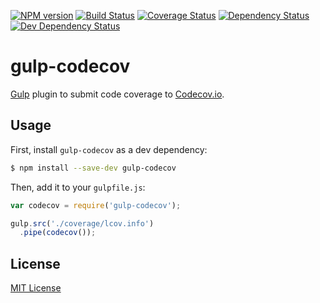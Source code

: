 [![NPM version][npm-image]][npm-url] [![Build Status][travis-image]][travis-url] [![Coverage Status][codecov-image]][codecov-url] [![Dependency Status][depstat-image]][depstat-url] [![Dev Dependency Status][devdepstat-image]][devdepstat-url]

# gulp-codecov

[Gulp](https://github.com/wearefractal/gulp) plugin to submit code coverage to [Codecov.io](http://codecov.io).

## Usage

First, install `gulp-codecov` as a dev dependency:

```bash
$ npm install --save-dev gulp-codecov
```

Then, add it to your `gulpfile.js`:

```javascript
var codecov = require('gulp-codecov');

gulp.src('./coverage/lcov.info')
  .pipe(codecov());
```

## License

[MIT License](http://mit-license.org)

[npm-url]: https://npmjs.org/package/gulp-codecov
[npm-image]: https://img.shields.io/npm/v/gulp-codecov.svg?style=flat-square

[travis-url]: http://travis-ci.org/eddiemoore/gulp-codecov
[travis-image]: https://img.shields.io/travis/eddiemoore/gulp-codecov/master.svg?style=flat-square

[codecov-url]: https://codecov.io/github/eddiemoore/gulp-codecov
[codecov-image]: https://img.shields.io/codecov/c/github/eddiemoore/gulp-codecov/master.svg?style=flat-square

[depstat-url]: https://david-dm.org/eddiemoore/gulp-codecov
[depstat-image]: https://img.shields.io/david/eddiemoore/gulp-codecov/master.svg?style=flat-square

[devdepstat-url]: https://david-dm.org/eddiemoore/gulp-codecov#info=devDependencies
[devdepstat-image]: https://img.shields.io/david/dev/eddiemoore/gulp-codecov/master.svg?style=flat-square
